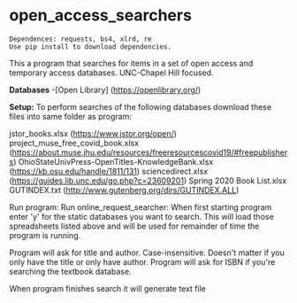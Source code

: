 # open_access_searchers
```
Dependences: requests, bs4, xlrd, re
Use pip install to download dependencies. 
```

This a program that searches for items in a set of open access and temporary access databases. 
UNC-Chapel Hill focused.

**Databases**
-[Open Library] (https://openlibrary.org/)


**Setup:**
To perform searches of the following databases download these files into same folder as program:

jstor_books.xlsx (https://www.jstor.org/open/)
project_muse_free_covid_book.xlsx (https://about.muse.jhu.edu/resources/freeresourcescovid19/#freepublishers)
OhioStateUnivPress-OpenTitles-KnowledgeBank.xlsx (https://kb.osu.edu/handle/1811/131)
sciencedirect.xlsx (https://guides.lib.unc.edu/go.php?c=23609201)
Spring 2020 Book List.xlsx
GUTINDEX.txt (http://www.gutenberg.org/dirs/GUTINDEX.ALL)

Run program:
Run online_request_searcher:
When first starting program enter 'y' for the static databases you want to search. This will load those spreadsheets listed above
and will be used for remainder of time the program is running. 

Program will ask for title and author. Case-insensitive. Doesn't matter if you only have the title or only have author. 
Program will ask for ISBN if you're searching the textbook database. 

When program finishes search it will generate text file <title>_result.txt. 

Enter 'y' to run another search. 

Work in progress. Check here for updates.
